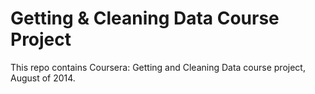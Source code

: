 Getting & Cleaning Data Course Project
=======================================

This repo contains Coursera: Getting and Cleaning Data course project, August of 2014.


